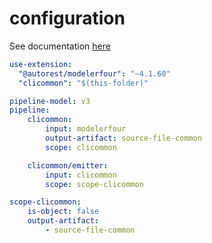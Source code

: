 # configuration

See documentation [here](doc/00-overview.md)

``` yaml
use-extension:
  "@autorest/modelerfour": "~4.1.60"
  "clicommon": "$(this-folder)"

pipeline-model: v3
pipeline:
    clicommon:
        input: modelerfour
        output-artifact: source-file-common
        scope: clicommon

    clicommon/emitter:
        input: clicommon
        scope: scope-clicommon

scope-clicommon:
    is-object: false
    output-artifact:
        - source-file-common
```

